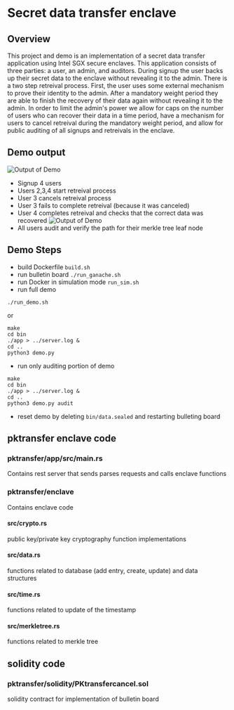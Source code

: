 # Secret data transfer enclave

## Overview
This project and demo is an implementation of a secret data transfer application using Intel SGX secure enclaves. This application consists of three parties: a user, an admin, and auditors. During signup the user backs up their secret data to the enclave without revealing it to the admin. There is a two step retreival process. First, the user uses some external mechanism to prove their identity to the admin. After a mandatory weight period they are able to finish the recovery of their data again without revealing it to the admin. In order to limit the admin's power we allow for caps on the number of users who can recover their data in a time period, have a mechanism for users to cancel retreival during the mandatory weight period, and allow for public auditing of all signups and retreivals in the enclave.

## Demo output
![Output of Demo](/pktransfer/blob/main/docs/demo1.jpg?raw=true)
* Signup 4 users
* Users 2,3,4 start retreival process
* User 3 cancels retreival process
* User 3 fails to complete retreival (because it was canceled)
* User 4 completes retreival and checks that the correct data was recovered
![Output of Demo](/pktransfer/blob/main/docs/demo2.jpg?raw=true)
* All users audit and verify the path for their merkle tree leaf node

## Demo Steps
* build Dockerfile `build.sh`
* run bulletin board `./run_ganache.sh`
* run Docker in simulation mode `run_sim.sh`
* run full demo
```
./run_demo.sh
```
or
```
make
cd bin
./app > ../server.log &
cd ..
python3 demo.py
```
* run only auditing portion of demo
```
make
cd bin
./app > ../server.log &
cd ..
python3 demo.py audit
```




* reset demo by deleting `bin/data.sealed` and restarting bulleting board

## pktransfer enclave code
### pktransfer/app/src/main.rs
Contains rest server that sends parses requests and calls enclave functions

### pktransfer/enclave
Contains enclave code

#### src/crypto.rs
public key/private key cryptography function implementations

#### src/data.rs
functions related to database (add entry, create, update) and data structures

#### src/time.rs
functions related to update of the timestamp

#### src/merkletree.rs
functions related to merkle tree

## solidity code
### pktransfer/solidity/PKtransfercancel.sol
solidity contract for implementation of bulletin board
